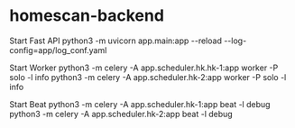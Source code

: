 # homescan-backend

Start Fast API
python3 -m uvicorn app.main:app --reload --log-config=app/log_conf.yaml

Start Worker
python3 -m celery -A app.scheduler.hk.hk-1:app worker -P solo -l info
python3 -m celery -A app.scheduler.hk-2:app worker -P solo -l info

Start Beat
python3 -m celery -A app.scheduler.hk-1:app beat -l debug
python3 -m celery -A app.scheduler.hk-2:app beat -l debug

